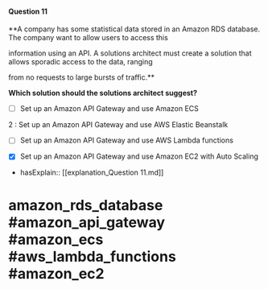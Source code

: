 #### Question  11

**A company has some statistical data stored in an Amazon RDS database. The company want to allow users to access this

information using an API. A solutions architect must create a solution that allows sporadic access to the data, ranging

from no requests to large bursts of traffic.**

**Which solution should the solutions architect suggest?**

- [ ] Set up an Amazon API Gateway and use Amazon ECS

2 : Set up an Amazon API Gateway and use AWS Elastic Beanstalk

- [ ] Set up an Amazon API Gateway and use AWS Lambda functions

- [x] Set up an Amazon API Gateway and use Amazon EC2 with Auto Scaling

- hasExplain:: [[explanation_Question  11.md]]

# amazon_rds_database #amazon_api_gateway #amazon_ecs #aws_lambda_functions #amazon_ec2
